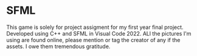 # SFML

This game is solely for project assigment for my first year final project. Developed using C++ and SFML in Visual Code 2022.
ALl the pictures I'm using are found online, please mention or tag the creator of any if the assets. I owe them tremendous gratitude.

